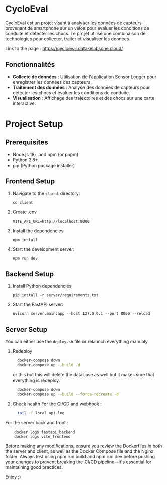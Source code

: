 # CycloEval

CycloEval est un projet visant à analyser les données de capteurs provenant de smartphone sur un vélos pour évaluer les conditions de conduite et détecter les chocs. Le projet utilise une combinaison de technologies pour collecter, traiter et visualiser les données.

Link to the page : https://cycloeval.datakelabsone.cloud/

## Fonctionnalités

- **Collecte de données** : Utilisation de l'application Sensor Logger pour enregistrer les données des capteurs.
- **Traitement des données** : Analyse des données de capteurs pour détecter les chocs et évaluer les conditions de conduite.
- **Visualisation** : Affichage des trajectoires et des chocs sur une carte interactive.

# Project Setup

## Prerequisites

- Node.js 18+ and npm (or pnpm)
- Python 3.8+
- pip (Python package installer)

## Frontend Setup

1. Navigate to the `client` directory:

   ```shell
   cd client
   ```

2. Create .env

   ```
   VITE_API_URL=http://localhost:8000

   ```

3. Install the dependencies:

   ```shell
   npm install
   ```

4. Start the development server:

   ```shell
   npm run dev
   ```

## Backend Setup

1. Install Python dependencies:

   ```shell
   pip install -r server/requirements.txt
   ```

2. Start the FastAPI server:
   ```shell
   uvicorn server.main:app --host 127.0.0.1 --port 8000 --reload
   ```
## Server Setup
You can either use the `deploy.sh` file or relaunch everything manualy.

1. Redeploy
   ```bash
     docker-compose down
     docker-compose up --build -d
     ```
   or this but this will delete the database as well but it makes sure that everything is redeploy.
   ```bash
     docker-compose down
     docker-compose up --build --force-recreate -d
     ```
2. Check health
  For the CI/CD and webhook :
    ```bash
      tail -f local_api.log
      ```
    
  For the server back and front :
  ```
      docker logs fastapi_backend
      docker logs vite_frontend
  ```
    
    

Before making any modifications, ensure you review the Dockerfiles in both the server and client, as well as the Docker Compose file and the Nginx folder. Always test using npm run build and npm run dev before pushing your changes to prevent breaking the CI/CD pipeline—it's essential for maintaining good practices.

Enjoy ;)

